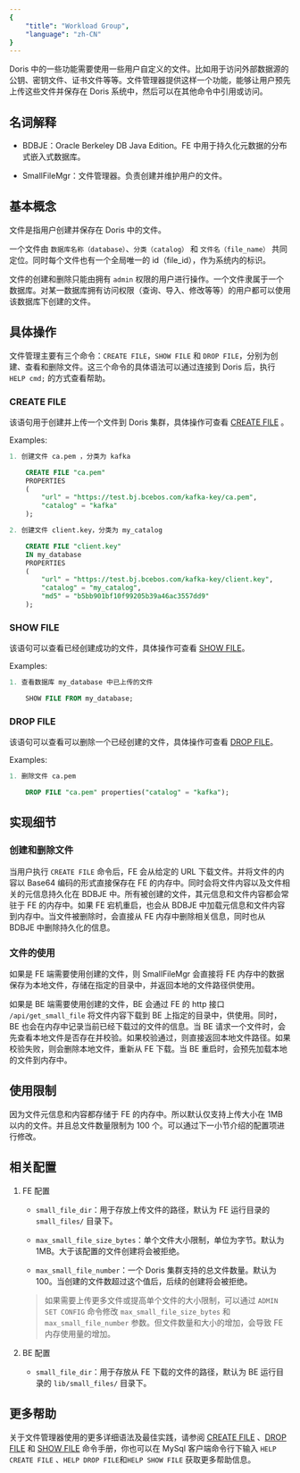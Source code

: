 ```yaml
---
{
    "title": "Workload Group",
    "language": "zh-CN"
}
---
```


<!--
Licensed to the Apache Software Foundation (ASF) under one
or more contributor license agreements.  See the NOTICE file
distributed with this work for additional information
regarding copyright ownership.  The ASF licenses this file
to you under the Apache License, Version 2.0 (the
"License"); you may not use this file except in compliance
with the License.  You may obtain a copy of the License at

  http://www.apache.org/licenses/LICENSE-2.0

Unless required by applicable law or agreed to in writing,
software distributed under the License is distributed on an
"AS IS" BASIS, WITHOUT WARRANTIES OR CONDITIONS OF ANY
KIND, either express or implied.  See the License for the
specific language governing permissions and limitations
under the License.
-->

Doris 中的一些功能需要使用一些用户自定义的文件。比如用于访问外部数据源的公钥、密钥文件、证书文件等等。文件管理器提供这样一个功能，能够让用户预先上传这些文件并保存在 Doris 系统中，然后可以在其他命令中引用或访问。

## 名词解释

- BDBJE：Oracle Berkeley DB Java Edition。FE 中用于持久化元数据的分布式嵌入式数据库。

- SmallFileMgr：文件管理器。负责创建并维护用户的文件。

## 基本概念

文件是指用户创建并保存在 Doris 中的文件。

一个文件由 `数据库名称（database）`、`分类（catalog）` 和 `文件名（file_name）` 共同定位。同时每个文件也有一个全局唯一的 id（file_id），作为系统内的标识。

文件的创建和删除只能由拥有 `admin` 权限的用户进行操作。一个文件隶属于一个数据库。对某一数据库拥有访问权限（查询、导入、修改等等）的用户都可以使用该数据库下创建的文件。

## 具体操作

文件管理主要有三个命令：`CREATE FILE`，`SHOW FILE` 和 `DROP FILE`，分别为创建、查看和删除文件。这三个命令的具体语法可以通过连接到 Doris 后，执行 `HELP cmd;` 的方式查看帮助。

### CREATE FILE

该语句用于创建并上传一个文件到 Doris 集群，具体操作可查看 [CREATE FILE](../sql-manual/sql-statements/security/CREATE-FILE.md) 。

Examples:

```sql
1. 创建文件 ca.pem ，分类为 kafka

    CREATE FILE "ca.pem"
    PROPERTIES
    (
        "url" = "https://test.bj.bcebos.com/kafka-key/ca.pem",
        "catalog" = "kafka"
    );

2. 创建文件 client.key，分类为 my_catalog

    CREATE FILE "client.key"
    IN my_database
    PROPERTIES
    (
        "url" = "https://test.bj.bcebos.com/kafka-key/client.key",
        "catalog" = "my_catalog",
        "md5" = "b5bb901bf10f99205b39a46ac3557dd9"
    );
```

### SHOW FILE

该语句可以查看已经创建成功的文件，具体操作可查看 [SHOW FILE](../sql-manual/sql-statements/security/SHOW-FILE.md)。

Examples:

```sql
1. 查看数据库 my_database 中已上传的文件

    SHOW FILE FROM my_database;
```

### DROP FILE

该语句可以查看可以删除一个已经创建的文件，具体操作可查看 [DROP FILE](../sql-manual/sql-statements/security/DROP-FILE.md)。

Examples:

```sql
1. 删除文件 ca.pem

    DROP FILE "ca.pem" properties("catalog" = "kafka");
```

## 实现细节

### 创建和删除文件

当用户执行 `CREATE FILE` 命令后，FE 会从给定的 URL 下载文件。并将文件的内容以 Base64 编码的形式直接保存在 FE 的内存中。同时会将文件内容以及文件相关的元信息持久化在 BDBJE 中。所有被创建的文件，其元信息和文件内容都会常驻于 FE 的内存中。如果 FE 宕机重启，也会从 BDBJE 中加载元信息和文件内容到内存中。当文件被删除时，会直接从 FE 内存中删除相关信息，同时也从 BDBJE 中删除持久化的信息。

### 文件的使用

如果是 FE 端需要使用创建的文件，则 SmallFileMgr 会直接将 FE 内存中的数据保存为本地文件，存储在指定的目录中，并返回本地的文件路径供使用。

如果是 BE 端需要使用创建的文件，BE 会通过 FE 的 http 接口 `/api/get_small_file` 将文件内容下载到 BE 上指定的目录中，供使用。同时，BE 也会在内存中记录当前已经下载过的文件的信息。当 BE 请求一个文件时，会先查看本地文件是否存在并校验。如果校验通过，则直接返回本地文件路径。如果校验失败，则会删除本地文件，重新从 FE 下载。当 BE 重启时，会预先加载本地的文件到内存中。

## 使用限制

因为文件元信息和内容都存储于 FE 的内存中。所以默认仅支持上传大小在 1MB 以内的文件。并且总文件数量限制为 100 个。可以通过下一小节介绍的配置项进行修改。

## 相关配置

1. FE 配置

   - `small_file_dir`：用于存放上传文件的路径，默认为 FE 运行目录的 `small_files/` 目录下。
   
   - `max_small_file_size_bytes`：单个文件大小限制，单位为字节。默认为 1MB。大于该配置的文件创建将会被拒绝。
   
   - `max_small_file_number`：一个 Doris 集群支持的总文件数量。默认为 100。当创建的文件数超过这个值后，后续的创建将会被拒绝。

   > 如果需要上传更多文件或提高单个文件的大小限制，可以通过 `ADMIN SET CONFIG` 命令修改 `max_small_file_size_bytes` 和 `max_small_file_number` 参数。但文件数量和大小的增加，会导致 FE 内存使用量的增加。

2. BE 配置

   - `small_file_dir`：用于存放从 FE 下载的文件的路径，默认为 BE 运行目录的 `lib/small_files/` 目录下。



## 更多帮助

关于文件管理器使用的更多详细语法及最佳实践，请参阅 [CREATE FILE](../sql-manual/sql-statements/security/CREATE-FILE.md) 、[DROP FILE](../sql-manual/sql-statements/security/DROP-FILE.md) 和 [SHOW FILE](../sql-manual/sql-statements/security/SHOW-FILE.md) 命令手册，你也可以在 MySql 客户端命令行下输入 `HELP CREATE FILE` 、`HELP DROP FILE`和`HELP SHOW FILE`  获取更多帮助信息。
